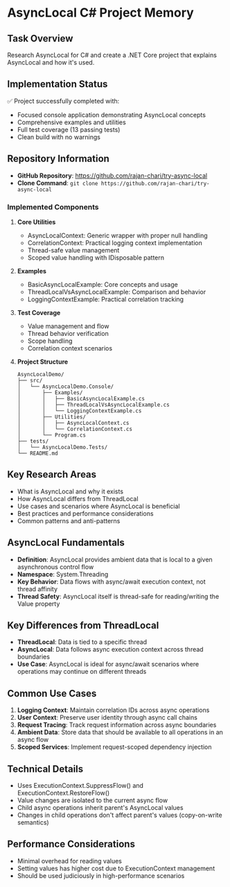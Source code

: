 # AsyncLocal C# Project Memory

## Task Overview
Research AsyncLocal for C# and create a .NET Core project that explains AsyncLocal and how it's used.

## Implementation Status
✅ Project successfully completed with:
- Focused console application demonstrating AsyncLocal concepts
- Comprehensive examples and utilities
- Full test coverage (13 passing tests)
- Clean build with no warnings

## Repository Information
- **GitHub Repository**: https://github.com/rajan-chari/try-async-local
- **Clone Command**: `git clone https://github.com/rajan-chari/try-async-local`

### Implemented Components
1. **Core Utilities**
   - AsyncLocalContext<T>: Generic wrapper with proper null handling
   - CorrelationContext: Practical logging context implementation
   - Thread-safe value management
   - Scoped value handling with IDisposable pattern

2. **Examples**
   - BasicAsyncLocalExample: Core concepts and usage
   - ThreadLocalVsAsyncLocalExample: Comparison and behavior
   - LoggingContextExample: Practical correlation tracking

3. **Test Coverage**
   - Value management and flow
   - Thread behavior verification
   - Scope handling
   - Correlation context scenarios

4. **Project Structure**
   ```
   AsyncLocalDemo/
   ├── src/
   │   └── AsyncLocalDemo.Console/
   │       ├── Examples/
   │       │   ├── BasicAsyncLocalExample.cs
   │       │   ├── ThreadLocalVsAsyncLocalExample.cs
   │       │   └── LoggingContextExample.cs
   │       ├── Utilities/
   │       │   ├── AsyncLocalContext.cs
   │       │   └── CorrelationContext.cs
   │       └── Program.cs
   ├── tests/
   │   └── AsyncLocalDemo.Tests/
   └── README.md
   ```

## Key Research Areas
- What is AsyncLocal and why it exists
- How AsyncLocal differs from ThreadLocal
- Use cases and scenarios where AsyncLocal is beneficial
- Best practices and performance considerations
- Common patterns and anti-patterns

## AsyncLocal Fundamentals
- **Definition**: AsyncLocal<T> provides ambient data that is local to a given asynchronous control flow
- **Namespace**: System.Threading
- **Key Behavior**: Data flows with async/await execution context, not thread affinity
- **Thread Safety**: AsyncLocal itself is thread-safe for reading/writing the Value property

## Key Differences from ThreadLocal
- **ThreadLocal**: Data is tied to a specific thread
- **AsyncLocal**: Data follows async execution context across thread boundaries
- **Use Case**: AsyncLocal is ideal for async/await scenarios where operations may continue on different threads

## Common Use Cases
1. **Logging Context**: Maintain correlation IDs across async operations
2. **User Context**: Preserve user identity through async call chains
3. **Request Tracing**: Track request information across async boundaries
4. **Ambient Data**: Store data that should be available to all operations in an async flow
5. **Scoped Services**: Implement request-scoped dependency injection

## Technical Details
- Uses ExecutionContext.SuppressFlow() and ExecutionContext.RestoreFlow()
- Value changes are isolated to the current async flow
- Child async operations inherit parent's AsyncLocal values
- Changes in child operations don't affect parent's values (copy-on-write semantics)

## Performance Considerations
- Minimal overhead for reading values
- Setting values has higher cost due to ExecutionContext management
- Should be used judiciously in high-performance scenarios
